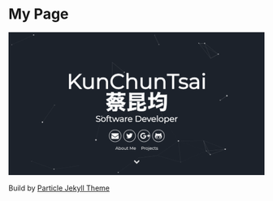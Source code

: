 # My Page
![](./particle.png)

Build by [Particle Jekyll Theme](https://github.com/nrandecker/particle)


